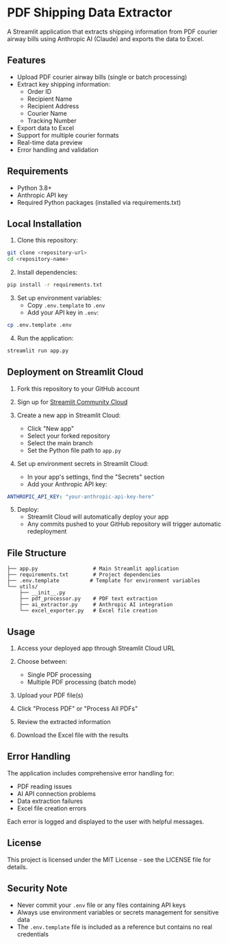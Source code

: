 # PDF Shipping Data Extractor

A Streamlit application that extracts shipping information from PDF courier airway bills using Anthropic AI (Claude) and exports the data to Excel.

## Features

- Upload PDF courier airway bills (single or batch processing)
- Extract key shipping information:
  - Order ID
  - Recipient Name
  - Recipient Address
  - Courier Name
  - Tracking Number
- Export data to Excel
- Support for multiple courier formats
- Real-time data preview
- Error handling and validation

## Requirements

- Python 3.8+
- Anthropic API key
- Required Python packages (installed via requirements.txt)

## Local Installation

1. Clone this repository:
```bash
git clone <repository-url>
cd <repository-name>
```

2. Install dependencies:
```bash
pip install -r requirements.txt
```

3. Set up environment variables:
   - Copy `.env.template` to `.env`
   - Add your API key in `.env`:
```bash
cp .env.template .env
```

4. Run the application:
```bash
streamlit run app.py
```

## Deployment on Streamlit Cloud

1. Fork this repository to your GitHub account

2. Sign up for [Streamlit Community Cloud](https://streamlit.io/cloud)

3. Create a new app in Streamlit Cloud:
   - Click "New app"
   - Select your forked repository
   - Select the main branch
   - Set the Python file path to `app.py`

4. Set up environment secrets in Streamlit Cloud:
   - In your app's settings, find the "Secrets" section
   - Add your Anthropic API key:
```yaml
ANTHROPIC_API_KEY: "your-anthropic-api-key-here"
```

5. Deploy:
   - Streamlit Cloud will automatically deploy your app
   - Any commits pushed to your GitHub repository will trigger automatic redeployment

## File Structure
```
├── app.py                  # Main Streamlit application
├── requirements.txt        # Project dependencies
├── .env.template          # Template for environment variables
└── utils/
    ├── __init__.py
    ├── pdf_processor.py    # PDF text extraction
    ├── ai_extractor.py     # Anthropic AI integration
    └── excel_exporter.py   # Excel file creation
```

## Usage

1. Access your deployed app through Streamlit Cloud URL

2. Choose between:
   - Single PDF processing
   - Multiple PDF processing (batch mode)

3. Upload your PDF file(s)

4. Click "Process PDF" or "Process All PDFs"

5. Review the extracted information

6. Download the Excel file with the results

## Error Handling

The application includes comprehensive error handling for:
- PDF reading issues
- AI API connection problems
- Data extraction failures
- Excel file creation errors

Each error is logged and displayed to the user with helpful messages.

## License

This project is licensed under the MIT License - see the LICENSE file for details.

## Security Note

- Never commit your `.env` file or any files containing API keys
- Always use environment variables or secrets management for sensitive data
- The `.env.template` file is included as a reference but contains no real credentials
